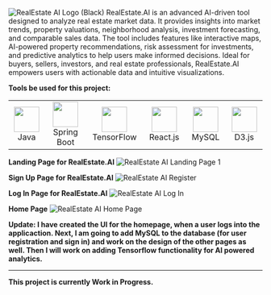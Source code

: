 ![RealEstate AI Logo (Black)](https://github.com/user-attachments/assets/ad231900-5d86-4367-9e41-12a3388eb2fe)
RealEstate.AI is an advanced AI-driven tool designed to analyze real estate market data. It provides insights into market trends, property valuations, neighborhood analysis, investment forecasting, and comparable sales data. The tool includes features like interactive maps, AI-powered property recommendations, risk assessment for investments, and predictive analytics to help users make informed decisions. Ideal for buyers, sellers, investors, and real estate professionals, RealEstate.AI empowers users with actionable data and intuitive visualizations.

**Tools be used for this project:**
<table>
  <tr>
    <td align="center"><img src="https://cdn.jsdelivr.net/gh/devicons/devicon@latest/icons/java/java-original.svg" width="50">Java</td>
    <td align="center"><img src="https://cdn.jsdelivr.net/gh/devicons/devicon@latest/icons/spring/spring-original.svg" width="50">Spring Boot</td>
    <td align="center"><img src="https://cdn.jsdelivr.net/gh/devicons/devicon@latest/icons/tensorflow/tensorflow-original.svg" width="50">TensorFlow</td>
    <td align="center"><img src="https://cdn.jsdelivr.net/gh/devicons/devicon@latest/icons/react/react-original.svg" width="50">React.js</td>
    <td align="center"><img src="https://cdn.jsdelivr.net/gh/devicons/devicon@latest/icons/mysql/mysql-original.svg"  width="50">MySQL</td>
    <td align="center"><img src="https://cdn.jsdelivr.net/gh/devicons/devicon@latest/icons/d3js/d3js-original.svg" width="50">D3.js</td>
  </tr>
</table>

**Landing Page for RealEstate.AI**
![RealEstate AI Landing Page 1](https://github.com/user-attachments/assets/325d3de5-12fe-4fcb-b1b7-18a51e4afd43)

**Sign Up Page for RealEstate.AI**
![RealEstate AI Register](https://github.com/user-attachments/assets/d8196ac3-1530-455b-bfac-31bb7cc407ea)

**Log In Page for RealEstate.AI**
![RealEstate AI Log In](https://github.com/user-attachments/assets/8c0aa145-c3db-4da0-a3dd-a90003ebf539)

**Home Page**
![RealEstate AI Home Page](https://github.com/user-attachments/assets/ae37f153-66d8-400d-b007-e7683ba086b7)

**Update: I have created the UI for the homepage, when a user logs into the applicaction. Next, I am going to add MySQL to the database (for user registration and sign in) and work on the design of the other pages as well. Then I will work on adding Tensorflow functionality for AI powered analytics.**

-------------------------------------------------------------
**This project is currently Work in Progress.**
